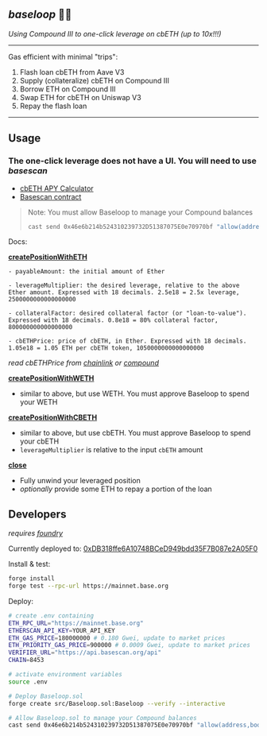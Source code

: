 ## *baseloop* 🔵🔁

*Using Compound III to one-click leverage on cbETH (up to 10x!!!)*

---

Gas efficient with minimal "trips":
1. Flash loan cbETH from Aave V3
2. Supply (collateralize) cbETH on Compound III
3. Borrow ETH on Compound III
4. Swap ETH for cbETH on Uniswap V3
5. Repay the flash loan

---

## Usage

### The one-click leverage does not have a UI. You will need to use *basescan*

* [cbETH APY Calculator](https://docs.google.com/spreadsheets/d/1mLf3QrqNqqyDjQtOqL1UxRTSkgItmWxmjMAqI8ppAnw)
* [Basescan contract](https://basescan.org/address/0xdb318ffe6a10748bced949bdd35f7b087e2a05f0)


> Note: You must allow Baseloop to manage your Compound balances
> ```bash
> cast send 0x46e6b214b524310239732D51387075E0e70970bf "allow(address,bool)" 0xDB318ffe6A10748BCeD949bdd35F7B087e2A05F0 true --rpc-url https://mainnet.base.org --interactive
> ```

Docs:

**[createPositionWithETH](https://basescan.org/address/0xdb318ffe6a10748bced949bdd35f7b087e2a05f0#writeContract#F3)**

    - payableAmount: the initial amount of Ether

    - leverageMultiplier: the desired leverage, relative to the above Ether amount. Expressed with 18 decimals. 2.5e18 = 2.5x leverage, 2500000000000000000

    - collateralFactor: desired collateral factor (or "loan-to-value"). Expressed with 18 decimals. 0.8e18 = 80% collateral factor, 800000000000000000

    - cbETHPrice: price of cbETH, in Ether. Expressed with 18 decimals. 1.05e18 = 1.05 ETH per cbETH token, 1050000000000000000
*read cbETHPrice from [chainlink](https://data.chain.link/base/base/crypto-eth/cbeth-eth) or [compound](https://app.compound.finance/markets?market=weth-basemainnet)*

**[createPositionWithWETH](https://basescan.org/address/0xdb318ffe6a10748bced949bdd35f7b087e2a05f0#writeContract#F4)**
* similar to above, but use WETH. You must approve Baseloop to spend your WETH

**[createPositionWithCBETH](https://basescan.org/address/0xdb318ffe6a10748bced949bdd35f7b087e2a05f0#writeContract#F2)**
* similar to above, but use cbETH. You must approve Baseloop to spend your cbETH
* `leverageMultiplier` is relative to the input `cbETH` amount


**[close](https://basescan.org/address/0xdb318ffe6a10748bced949bdd35f7b087e2a05f0#writeContract#F1)**
* Fully unwind your leveraged position
* *optionally* provide some ETH to repay a portion of the loan

## Developers

*requires [foundry](https://book.getfoundry.sh/)*

Currently deployed to: [0xDB318ffe6A10748BCeD949bdd35F7B087e2A05F0](https://basescan.org/address/0xdb318ffe6a10748bced949bdd35f7b087e2a05f0)


Install & test:
```bash
forge install
forge test --rpc-url https://mainnet.base.org
```

Deploy:
```bash
# create .env containing
ETH_RPC_URL="https://mainnet.base.org"
ETHERSCAN_API_KEY=YOUR_API_KEY
ETH_GAS_PRICE=180000000 # 0.180 Gwei, update to market prices
ETH_PRIORITY_GAS_PRICE=900000 # 0.0009 Gwei, update to market prices
VERIFIER_URL="https://api.basescan.org/api"
CHAIN=8453
```

```bash
# activate environment variables
source .env

# Deploy Baseloop.sol
forge create src/Baseloop.sol:Baseloop --verify --interactive

# Allow Baseloop.sol to manage your Compound balances
cast send 0x46e6b214b524310239732D51387075E0e70970bf "allow(address,bool)" 0xBASELOOP_ADDR true --rpc-url https://mainnet.base.org --interactive
```
